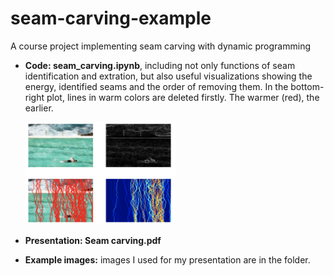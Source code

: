 # seam-carving-example
A course project implementing seam carving with dynamic programming
 - **Code: seam_carving.ipynb**, including not only functions of seam identification and extration, but also useful visualizations showing the energy, identified seams and the order of removing them. In the bottom-right plot, lines in warm colors are deleted firstly. The warmer (red), the earlier.
 
   <img src="https://github.com/kun126/seam-carving-example/blob/main/visualization.png" width=50% height=50%>
   
   
   
 - **Presentation: Seam carving.pdf**
 - **Example images:** images I used for my presentation are in the folder.

